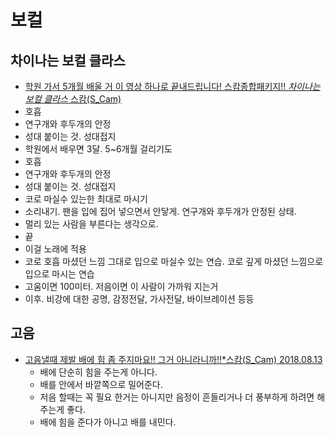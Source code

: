 # 보컬

## 차이나는 보컬 클라스
* [학원 가서 5개월 배울 거 이 영상 하나로 끝내드립니다! 스캄종합패키지!! *차이나는 보컬 클라스* 스캄(S_Cam)](https://www.youtube.com/watch?v=04dB7BmbIV4)
* 호흡
* 연구개와 후두개의 안정
* 성대 붙이는 것. 성대접지
* 학원에서 배우면 3달. 5~6개월 걸리기도
* 호흡
* 연구개와 후두개의 안정
* 성대 붙이는 것. 성대접지
* 코로 마실수 있는한 최대로 마시기
* 소리내기. 팬을 입에 집어 넣으면서 안닿게. 연구개와 후두개가 안정된 상태.
* 멀리 있는 사람을 부른다는 생각으로.
* 끝
* 이걸 노래에 적용
* 코로 호흡 마셨던 느낌 그대로 입으로 마실수 있는 연습. 코로 깊게 마셨던 느낌으로 입으로 마시는 연습
* 고움이면 100미터. 저음이면 이 사람이 가까워 지는거
* 이후. 비강에 대한 공명, 감정전달, 가사전달, 바이브레이션 등등

## 고음
* [고음낼때 제발 배에 힘 좀 주지마요!! 그거 아니라니까!!*스캄(S_Cam) 2018.08.13](https://www.youtube.com/watch?v=1UdjkzPdDbw)
  * 배에 단순히 힘을 주는게 아니다.
  * 배를 안에서 바깥쪽으로 밀어준다.
  * 저음 할때는 꼭 필요 한거는 아니지만 음정이 흔들리거나 더 풍부하게 하려면 해 주는게 좋다.
  * 배에 힘을 준다가 아니고 배를 내민다.
